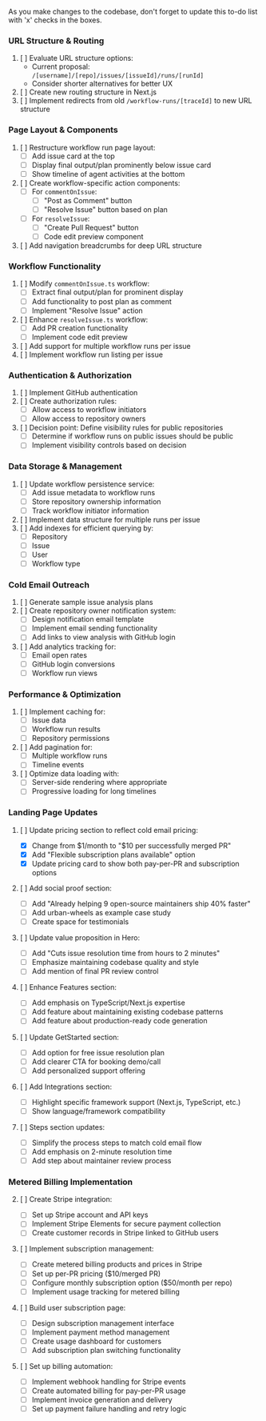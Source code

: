 As you make changes to the codebase, don't forget to update this to-do list with 'x' checks in the boxes.

### URL Structure & Routing

1. [ ] Evaluate URL structure options:
   - Current proposal: `/[username]/[repo]/issues/[issueId]/runs/[runId]`
   - Consider shorter alternatives for better UX
2. [ ] Create new routing structure in Next.js
3. [ ] Implement redirects from old `/workflow-runs/[traceId]` to new URL structure

### Page Layout & Components

1. [ ] Restructure workflow run page layout:
   - [ ] Add issue card at the top
   - [ ] Display final output/plan prominently below issue card
   - [ ] Show timeline of agent activities at the bottom
2. [ ] Create workflow-specific action components:
   - [ ] For `commentOnIssue`:
     - [ ] "Post as Comment" button
     - [ ] "Resolve Issue" button based on plan
   - [ ] For `resolveIssue`:
     - [ ] "Create Pull Request" button
     - [ ] Code edit preview component
3. [ ] Add navigation breadcrumbs for deep URL structure

### Workflow Functionality

1. [ ] Modify `commentOnIssue.ts` workflow:
   - [ ] Extract final output/plan for prominent display
   - [ ] Add functionality to post plan as comment
   - [ ] Implement "Resolve Issue" action
2. [ ] Enhance `resolveIssue.ts` workflow:
   - [ ] Add PR creation functionality
   - [ ] Implement code edit preview
3. [ ] Add support for multiple workflow runs per issue
4. [ ] Implement workflow run listing per issue

### Authentication & Authorization

1. [ ] Implement GitHub authentication
2. [ ] Create authorization rules:
   - [ ] Allow access to workflow initiators
   - [ ] Allow access to repository owners
3. [ ] Decision point: Define visibility rules for public repositories
   - [ ] Determine if workflow runs on public issues should be public
   - [ ] Implement visibility controls based on decision

### Data Storage & Management

1. [ ] Update workflow persistence service:
   - [ ] Add issue metadata to workflow runs
   - [ ] Store repository ownership information
   - [ ] Track workflow initiator information
2. [ ] Implement data structure for multiple runs per issue
3. [ ] Add indexes for efficient querying by:
   - [ ] Repository
   - [ ] Issue
   - [ ] User
   - [ ] Workflow type

### Cold Email Outreach

1. [ ] Generate sample issue analysis plans
2. [ ] Create repository owner notification system:
   - [ ] Design notification email template
   - [ ] Implement email sending functionality
   - [ ] Add links to view analysis with GitHub login
3. [ ] Add analytics tracking for:
   - [ ] Email open rates
   - [ ] GitHub login conversions
   - [ ] Workflow run views

### Performance & Optimization

1. [ ] Implement caching for:
   - [ ] Issue data
   - [ ] Workflow run results
   - [ ] Repository permissions
2. [ ] Add pagination for:
   - [ ] Multiple workflow runs
   - [ ] Timeline events
3. [ ] Optimize data loading with:
   - [ ] Server-side rendering where appropriate
   - [ ] Progressive loading for long timelines

### Landing Page Updates

1. [ ] Update pricing section to reflect cold email pricing:

   - [x] Change from $1/month to "$10 per successfully merged PR"
   - [x] Add "Flexible subscription plans available" option
   - [x] Update pricing card to show both pay-per-PR and subscription options

2. [ ] Add social proof section:

   - [ ] Add "Already helping 9 open-source maintainers ship 40% faster"
   - [ ] Add urban-wheels as example case study
   - [ ] Create space for testimonials

3. [ ] Update value proposition in Hero:

   - [ ] Add "Cuts issue resolution time from hours to 2 minutes"
   - [ ] Emphasize maintaining codebase quality and style
   - [ ] Add mention of final PR review control

4. [ ] Enhance Features section:

   - [ ] Add emphasis on TypeScript/Next.js expertise
   - [ ] Add feature about maintaining existing codebase patterns
   - [ ] Add feature about production-ready code generation

5. [ ] Update GetStarted section:

   - [ ] Add option for free issue resolution plan
   - [ ] Add clearer CTA for booking demo/call
   - [ ] Add personalized support offering

6. [ ] Add Integrations section:

   - [ ] Highlight specific framework support (Next.js, TypeScript, etc.)
   - [ ] Show language/framework compatibility

7. [ ] Steps section updates:
   - [ ] Simplify the process steps to match cold email flow
   - [ ] Add emphasis on 2-minute resolution time
   - [ ] Add step about maintainer review process

### Metered Billing Implementation

2. [ ] Create Stripe integration:

   - [ ] Set up Stripe account and API keys
   - [ ] Implement Stripe Elements for secure payment collection
   - [ ] Create customer records in Stripe linked to GitHub users

3. [ ] Implement subscription management:

   - [ ] Create metered billing products and prices in Stripe
   - [ ] Set up per-PR pricing ($10/merged PR)
   - [ ] Configure monthly subscription option ($50/month per repo)
   - [ ] Implement usage tracking for metered billing

4. [ ] Build user subscription page:

   - [ ] Design subscription management interface
   - [ ] Implement payment method management
   - [ ] Create usage dashboard for customers
   - [ ] Add subscription plan switching functionality

5. [ ] Set up billing automation:
   - [ ] Implement webhook handling for Stripe events
   - [ ] Create automated billing for pay-per-PR usage
   - [ ] Implement invoice generation and delivery
   - [ ] Set up payment failure handling and retry logic
